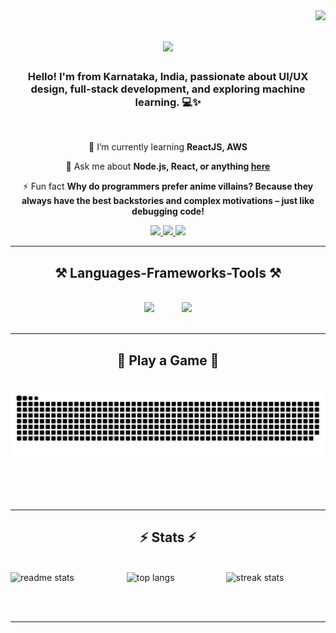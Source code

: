 <img align="right" src="https://visitor-badge.laobi.icu/badge?page_id=mrpeace07.mrpeace07" />


<h1 align="center">
    <img src="https://readme-typing-svg.herokuapp.com/?font=Righteous&size=35&center=true&vCenter=true&width=500&height=70&duration=4000&lines=Hi+There!+👋;+I'm+Nishanth+Suresha!;" />
</h1>

<h3 align="center"> Hello! I'm from Karnataka, India, passionate about UI/UX design, full-stack development, and exploring machine learning. 💻✨</h3>

<br/>

<div align="center">
 

 
 🌱 I’m currently learning **ReactJS, AWS**

💬 Ask me about **Node.js, React, or anything [here](https://www.linkedin.com/in/nishanth-s-35b515222)**

⚡ Fun fact **Why do programmers prefer anime villains? Because they always have the best backstories and complex motivations – just like debugging code!**

 </div>
 
<div align="center"> 
   <a href="mailto:nishanthnish708@gmail.com">
    <img src="https://img.shields.io/badge/gmail-333333?style=for-the-badge&logo=gmail&logoColor=red" />
  <a href="https://www.linkedin.com/in/nishanth-s-35b515222" target="_blank">
    <img src="https://img.shields.io/badge/LinkedIn-0077B5?style=for-the-badge&logo=linkedin&logoColor=white" target="_blank" />
  </a>
  <a href="https://github.com/mrpeace07" target="_blank">
     <img src="https://img.shields.io/badge/Portfolio-FF5722?style=for-the-badge&logo=todoist&logoColor=white" target="_blank" /> <!-- sqlite, safari, google-chrome are other good icon options -->
  </a>
</div>

 <hr/>
 
<h2 align="center">⚒️ Languages-Frameworks-Tools ⚒️</h2>
<br/>
<div align="center">
    <img src="https://skillicons.dev/icons?i=react,bootstrap,html,css,vscode,github,figma,tailwind,git," style="margin-right: 20px;" />
    <img src="https://skillicons.dev/icons?i=nodejs,python,javascript,typescript,express,mongodb,c,java,nextjs,mysql,flask" style="margin-left: 20px;" /><br>
</div>


<br/>
<hr/>

<div align="center">
  <h2>🐍 Play a Game 🐍</h2>
  <br>
 <img alt="snake eating my contributions" src="https://raw.githubusercontent.com/salesp07/salesp07/output/github-contribution-grid-snake.svg" />
 

  
  <br/><br/><br/>
</div>

<hr/>

<h2 align="center">⚡ Stats ⚡</h2>

<br>

<div style="display: flex; justify-content: space-around; flex-wrap: nowrap; overflow-x: auto;">
    <img width="350" src="https://github-readme-stats.vercel.app/api?username=mrpeace07&count_private=true&show_icons=true&theme=react&rank_icon=github&border_radius=10" alt="readme stats" />
    <img width="300" src="https://github-readme-stats.vercel.app/api/top-langs/?username=mrpeace07&hide=HTML&langs_count=8&layout=compact&theme=react&border_radius=10&size_weight=0.5&count_weight=0.5&exclude_repo=github-readme-stats" alt="top langs" />
    <img width="300" src="https://github-readme-streak-stats.herokuapp.com/?user=mrpeace07&theme=react&border_radius=10" alt="streak stats" />
</div>


<br/><br/>

<hr/>

<br/>



<br/>
